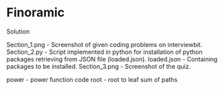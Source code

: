 # Finoramic
Solution


Section_1.png  - Screenshot of given coding problems on interviewbit.
Section_2.py   - Script implemented in python for installation of python packages retrieving from JSON file (loaded.json).
loaded.json    - Containing packages to be installed.
Section_3.png  - Screenshot of the quiz.

power - power function code
root - root to leaf sum of paths
